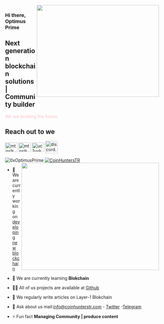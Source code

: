 <img src="https://i.pinimg.com/originals/c3/52/f4/c352f48599154bd1a255d1f45857bad3.gif" align="right" width="400" height="300">

### Hi there, Optimus Prime

## Next generation blockchain solutions | Community builder

<font color="pink">We are building the future. </font>

## Reach out to we

<a href="https://twitter.com/0xmtnslk" target="blank"><img align="center" src="https://raw.githubusercontent.com/rahuldkjain/github-profile-readme-generator/master/src/images/icons/Social/twitter.svg" alt="mtnslk" height="30" width="40" /></a>
<a href="https://medium.com/@mtnslk" target="blank"><img align="center" src="https://raw.githubusercontent.com/rahuldkjain/github-profile-readme-generator/master/src/images/icons/Social/medium.svg" alt="mtnslk" height="30" width="40" /></a>
<a href="https://www.youtube.com/@CoinHuntersTR" target="blank"><img align="center" src="https://raw.githubusercontent.com/rahuldkjain/github-profile-readme-generator/master/src/images/icons/Social/youtube.svg" alt="uc1vykhlufpaoghrwhjikrqg" height="30" width="40" /></a>
<a href="https://discord.gg/TNDcT4UnB7" target="blank"><img align="center" src="https://raw.githubusercontent.com/rahuldkjain/github-profile-readme-generator/master/src/images/icons/Social/discord.svg" alt="discord.gg/ruescommunity" height="40" width="40" /></a>
<br />

<p align="left"> <img src="https://komarev.com/ghpvc/?username=0xOptimusPrime&label=Profile%20views&color=0e75b6&style=flat" alt="0xOptimusPrime" /> <a href="https://twitter.com/CoinHuntersTR" target="blank"><img src="https://img.shields.io/twitter/follow/CoinHuntersTR?logo=twitter&style=for-the-badge" alt="CoinHuntersTR" /></a> 

<img src="https://github-readme-stats.vercel.app/api?username=0xOptimusPrime&show_icons=true&theme=highcontrast" align="right" width="450" height="350" >

- 🔭 We are currently working on [developing new blockchain](https://coinhunterstr.com/)

- 🌱 We are currently learning **Blokchain**

- 👨‍💻 All of us projects are available at [Github](https://github.com/0xOptimusPrime)

- 📝 We regularly write articles on Layer-1 Blokchain

- 💬 Ask about us mail:info@coinhunterstr.com - [Twitter](https://twitter.com/CoinHuntersTR) -[Telegram](https://t.me/CoinHuntersTR)

- ⚡ Fun fact **Managing Community | produce content**
